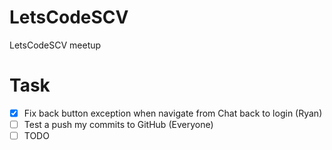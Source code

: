# LetsCodeSCV
LetsCodeSCV meetup

# Task
- [x] Fix back button exception when navigate from Chat back to login (Ryan)
- [ ] Test a push my commits to GitHub (Everyone)
- [ ] TODO
